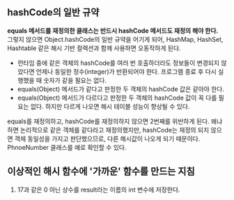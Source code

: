 ## hashCode의 일반 규약
**equals 메서드를 재정의한 클래스는 반드시 hashCode 메서드도 재정의 해야 한다.**  
그렇지 않으면 Object.hashCode의 일반 규약을 어기게 되어, HashMap, HashSet, Hashtable
같은 해시 기반 컬렉션과 함께 사용하면 오동작하게 된다.
* 런타임 중에 같은 객체의 hashCode를 여러 번 호출하더라도 정보들이 변경되지 않았다면
언제나 동일한 정수(integer)가 반환되어야 한다. 프로그램 종료 후 다시 실행했을 때 숫자가
같을 필요는 없다.
* equals(Object) 메서드가 같다고 판정한 두 객체의 hashCode 값은 같아야 한다.
* equals(Object) 메서드가 다르다고 판정한 두 객체의 hashCode 값이 꼭 다를 필요는 없다.
하지만 다르게 나오면 해시 테이블 성능이 향상될 수 있다.

equals를 재정의하고, hashCode를 재정의하지 않으면 2번째를 위반하게 된다. 왜냐하면
논리적으로 같은 객체를 같다라고 재정의했지만, hashCode는 재정의 되지 않으면
객체 동일성을 가지고 판단했으므로, 다른 해시값이 나오게 되기 때문이다.  
PhnoeNumber 클래스를 예로 확인할 수 있다.

## 이상적인 해시 함수에 '가까운' 함수를 만드는 지침
1. 17과 같은 0 아닌 상수를 result라는 이름의 int 변수에 저장한다.